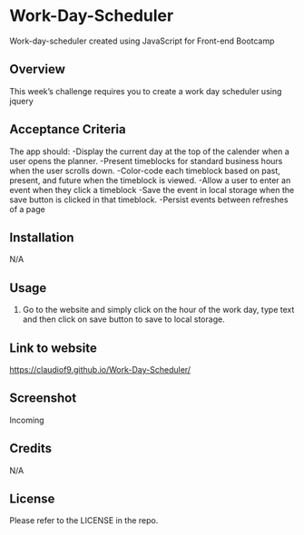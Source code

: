 # Work-Day-Scheduler
Work-day-scheduler created using JavaScript for Front-end Bootcamp

## Overview

This week’s challenge requires you to create a work day scheduler using jquery

## Acceptance Criteria

The app should:
    -Display the current day at the top of the calender when a user opens the planner.
    -Present timeblocks for standard business hours when the user scrolls down.
    -Color-code each timeblock based on past, present, and future when the timeblock is viewed.
    -Allow a user to enter an event when they click a timeblock
    -Save the event in local storage when the save button is clicked in that timeblock.
    -Persist events between refreshes of a page

## Installation

N/A

## Usage

1. Go to the website and simply click on the hour of the work day, type text and then click on save button to save to local storage. 

## Link to website
https://claudiof9.github.io/Work-Day-Scheduler/

## Screenshot
Incoming

## Credits

N/A

## License

Please refer to the LICENSE in the repo.